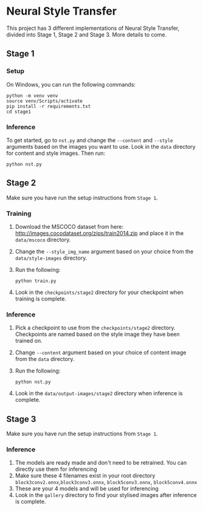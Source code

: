 # Neural Style Transfer

This project has 3 different implementations of Neural Style Transfer, divided into Stage 1, Stage 2 and Stage 3. More details to come.

## Stage 1

### Setup

On Windows, you can run the following commands:

    python -m venv venv
    source venv/Scripts/activate
    pip install -r requirements.txt
    cd stage1

### Inference

To get started, go to `nst.py` and change the `--content` and `--style` arguments based on the images you want to use. Look in the `data` directory for content and style images. Then run:

    python nst.py

## Stage 2

Make sure you have run the setup instructions from `Stage 1`.

### Training

1.  Download the MSCOCO dataset from here: http://images.cocodataset.org/zips/train2014.zip and place it in the `data/mscoco` directory.
2.  Change the `--style_img_name` argument based on your choice from the `data/style-images` directory.
3.  Run the following:

        python train.py

4.  Look in the `checkpoints/stage2` directory for your checkpoint when training is complete.

### Inference

1.  Pick a checkpoint to use from the `checkpoints/stage2` directory. Checkpoints are named based on the style image they have been trained on.
2.  Change `--content` argument based on your choice of content image from the `data` directory.
3.  Run the following:

        python nst.py

4.  Look in the `data/output-images/stage2` directory when inference is complete.

## Stage 3

Make sure you have run the setup instructions from `Stage 1`.

### Inference

1. The models are ready made and don't need to be retrained. You can directly use them for inferencing
2. Make sure these 4 filenames exist in your root directory `block3conv2.onnx`,`block3conv3.onnx`, `block5conv3.onnx`, `block5conv4.onnx`
3. These are your 4 models and will be used for inferencing
4. Look in the `gallery` directory to find your stylised images after inference is complete.
